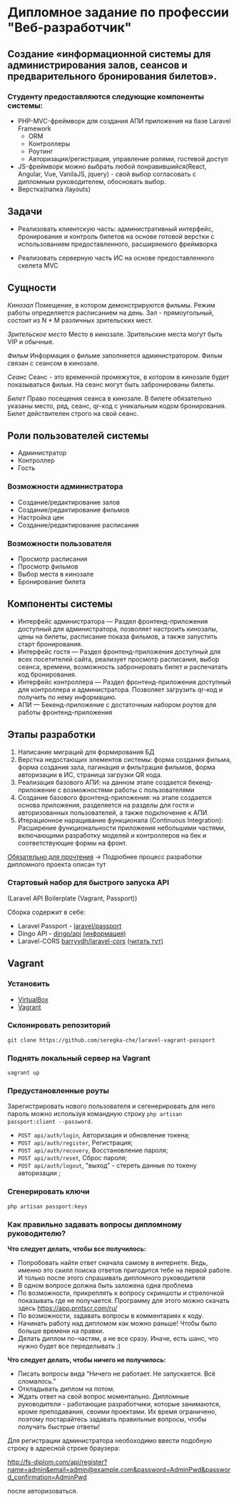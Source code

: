 # Дипломное задание по профессии "Веб-разработчик"

## Создание «информационной системы для администрирования залов, сеансов и предварительного бронирования билетов».

### Студенту предоставляются следующие компоненты системы:
* PHP-MVC-фреймворк для создания АПИ приложения на базе Laravel Framework
    * ORM
    * Контроллеры
    * Роутинг
    * Авторизация/регистрация, управление ролями, гостевой доступ
* JS-фреймворк можно выбрать любой понравившийся(React, Angular, Vue, VanilaJS, jquery) - свой выбор согласовать с дипломным руководителем, обосновать выбор.
* Верстка(папка /layouts)

## Задачи
* Реализовать клиентскую часть: административный интерфейс, бронирование и контроль билетов на основе готовой верстки с использованием предоставленного, расширяемого фреймворка

* Реализовать серверную часть ИС на основе предоставленного скелета MVC

## Сущности
*Кинозал*
Помещение, в котором демонстрируются фильмы. Режим работы определяется расписанием на день. Зал - прямоугольный, состоит из N * M различных зрительских мест.

*Зрительское место*
Место в кинозале. Зрительские места могут быть VIP и обычные. 

*Фильм*
Информация о фильме заполняется администратором. Фильм связан с сеансом в кинозале.

*Сеанс*
Сеанс - это временной промежуток, в котором в кинозале будет показываться фильм. На сеанс могут быть забронированы билеты.

*Билет*
Право посещения сеанса в кинозале. В билете обязательно указаны место, ряд, сеанс, qr-код c уникальным кодом бронирования. Билет действителен строго на свой сеанс.

## Роли пользователей системы
* Администратор
* Контроллер
* Гость

### Возможности администратора
* Создание/редактирование залов
* Создание/редактирование фильмов
* Настройка цен
* Создание/редактирование расписания

### Возможности пользователя
* Просмотр расписания
* Просмотр фильмов
* Выбор места в кинозале
* Бронирование билета

## Компоненты системы
* Интерфейс администратора — Раздел фронтенд-приложения доступный для администратора, позволяет настроить кинозалы, цены на билеты, расписание показа фильмов, а также запустить старт бронирования.
* Интерфейс гостя — Раздел фронтенд-приложения доступный для всех посетителей сайта, реализует просмотр расписания, выбор сеанса, времени,  возможность забронировать билет и распечатать код бронирования.
* Интерфейс контроллера — Раздел фронтенд-приложения доступный для контроллера и администратора. Позволяет загрузить qr-код и получить по нему информацию.
* АПИ — Бекенд-приложение с достаточным набором роутов для работы фронтенд-приложения


## Этапы разработки
1. Написание миграций для формирования БД
1. Верстка недостающих элементов системы: форма создания фильма, форма создания зала, пагинация и фильтрация фильмов, форма авторизации в ИС, страница загрузки QR кода.
1. Реализация  базового АПИ: на данном этапе создается бекенд-приложение с возможностями работы с пользователями
1. Создание базового фронтенд-приложения: на этапе создается основа приложения, разделяется на разделы для гостя и авторизованных пользователей, а также подключение к АПИ.
1. Итерационное наращивание функционала (Continuous Integration): Расширение функциональности приложения небольшими частями, включающими разработку моделей и контроллеров на бек и соответствующие формы на фронт.

[Обязательно для прочтения](https://github.com/netology-code/fs-diplom/blob/master/process.md) -> Подробнее процесс разработки дипломного проекта описан тут


### Стартовый набор для быстрого запуска API
(Laravel API Boilerplate (Vagrant, Passport))

Сборка содержит в себе:
* Laravel Passport - [laravel/passport](https://github.com/laravel/passport)
* Dingo API - [dingo/api](https://github.com/dingo/api) <a href="https://github.com/dingo/api/wiki/Creating-API-Endpoints" target="_blank">(информация)</a>
* Laravel-CORS [barryvdh/laravel-cors](http://github.com/barryvdh/laravel-cors) <a href="https://github.com/barryvdh/laravel-cors" target="_blank">(читать тут)</a>

## Vagrant
### Установить
* [VirtualBox](https://www.virtualbox.org/wiki/Downloads)
* [Vagrant](https://www.vagrantup.com/downloads.html)

### Склонировать репозиторий
```
git clone https://github.com/seregka-che/laravel-vagrant-passport
```
### Поднять локальный сервер на Vagrant
```
vagrant up
```
### Предустановленные роуты
Зарегистрировать нового пользователя и сегенерировать для него пароль можно используя командную строку
`php artisan passport:client --password`.

* `POST api/auth/login`, Авторизация и обновление токена;
* `POST api/auth/register`, Регистрация;
* `POST api/auth/recovery`, Восстановление пароля;
* `POST api/auth/reset`, Сброс пароля;
* `POST api/auth/logout`, "выход" - стереть данные по токену авторизации ;

### Сгенерировать ключи
```
php artisan passport:keys
```

### Как правильно задавать вопросы дипломному руководителю?

**Что следует делать, чтобы все получилось:**

* Попробовать найти ответ сначала самому в интернете. Ведь, именно это скилл поиска ответов пригодится тебе на первой работе. И только после этого спрашивать дипломного руководителя
* В одном вопросе должна быть заложена одна проблема 
* По возможности, прикреплять к вопросу скриншоты и стрелочкой показывать где не получается. Программу для этого можно скачать здесь https://app.prntscr.com/ru/
* По возможности, задавать вопросы в комментариях к коду. 
* Начинать работу над дипломом как можно раньше! Чтобы было больше времени на правки. 
* Делать диплом по-частям, а не все сразу. Иначе, есть шанс, что нужно будет все переделывать :)  

**Что следует делать, чтобы ничего не получилось:**

* Писать вопросы вида “Ничего не работает. Не запускается. Всё сломалось.”
* Откладывать диплом на потом. 
* Ждать ответ на свой вопрос моментально. Дипломные руководители - работающие разработчики, которые занимаются, кроме преподавания, своими проектами. Их время ограничено, поэтому постарайтесь задавать правильные вопросы, чтобы получать быстрые ответы! 

Для регистрации администратора необоходимо ввести подобную строку в адресной строке браузера:

http://fs-diplom.com/api/register?name=admin&email=admin@example.com&password=AdminPwd&password_confirmation=AdminPwd

после авторизоваться.
